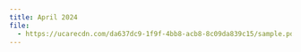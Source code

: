 ```yaml
---
title: April 2024
file:
  - https://ucarecdn.com/da637dc9-1f9f-4bb8-acb8-8c09da839c15/sample.pdf
---
```

